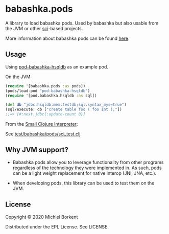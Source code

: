 # babashka.pods

A library to load babashka pods. Used by babashka but also usable from the JVM
or other [sci](https://github.com/borkdude/sci)-based projects.

More information about babashka pods can be found
[here](https://github.com/borkdude/babashka/blob/master/doc/pods.md).

## Usage

Using [pod-babashka-hsqldb](https://github.com/borkdude/pod-babashka-hsqldb) as
an example pod.

On the JVM:

``` clojure
(require '[babashka.pods :as pods])
(pods/load-pod "pod-babashka-hsqldb")
(require '[pod.babashka.hsqldb :as sql])

(def db "jdbc:hsqldb:mem:testdb;sql.syntax_mys=true")
(sql/execute! db ["create table foo ( foo int );"])
;;=> [#:next.jdbc{:update-count 0}]
```

From the [Small Clojure Interpreter](https://github.com/borkdude/sci):

See [test/babashka/pods/sci_test.clj](test/babashka/pods/sci_test.clj).

## Why JVM support?

- Babashka pods allow you to leverage functionality from other programs
regardless of the technology they were implemented in. As such, pods can be a
light weight replacement for native interop (JNI, JNA, etc.).

- When developing pods, this library can be used to test them on the JVM.

## License

Copyright © 2020 Michiel Borkent

Distributed under the EPL License. See LICENSE.
